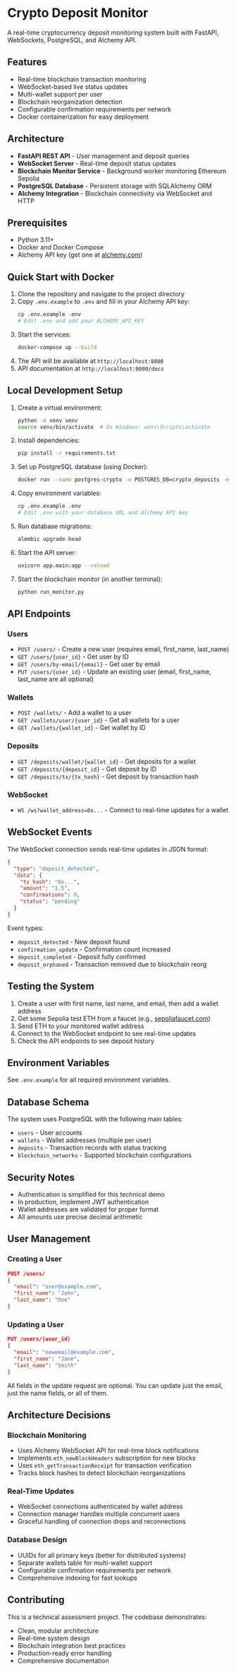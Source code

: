 # Crypto Deposit Monitor

A real-time cryptocurrency deposit monitoring system built with FastAPI, WebSockets, PostgreSQL, and Alchemy API.

## Features

- Real-time blockchain transaction monitoring
- WebSocket-based live status updates
- Multi-wallet support per user
- Blockchain reorganization detection
- Configurable confirmation requirements per network
- Docker containerization for easy deployment

## Architecture

- **FastAPI REST API** - User management and deposit queries
- **WebSocket Server** - Real-time deposit status updates
- **Blockchain Monitor Service** - Background worker monitoring Ethereum Sepolia
- **PostgreSQL Database** - Persistent storage with SQLAlchemy ORM
- **Alchemy Integration** - Blockchain connectivity via WebSocket and HTTP

## Prerequisites

- Python 3.11+
- Docker and Docker Compose
- Alchemy API key (get one at [alchemy.com](https://alchemy.com))

## Quick Start with Docker

1. Clone the repository and navigate to the project directory
2. Copy `.env.example` to `.env` and fill in your Alchemy API key:
   ```bash
   cp .env.example .env
   # Edit .env and add your ALCHEMY_API_KEY
   ```
3. Start the services:
   ```bash
   docker-compose up --build
   ```
4. The API will be available at `http://localhost:8000`
5. API documentation at `http://localhost:8000/docs`

## Local Development Setup

1. Create a virtual environment:
   ```bash
   python -m venv venv
   source venv/bin/activate  # On Windows: venv\Scripts\activate
   ```

2. Install dependencies:
   ```bash
   pip install -r requirements.txt
   ```

3. Set up PostgreSQL database (using Docker):
   ```bash
   docker run --name postgres-crypto -e POSTGRES_DB=crypto_deposits -e POSTGRES_USER=postgres -e POSTGRES_PASSWORD=password -p 5432:5432 -d postgres:17
   ```

4. Copy environment variables:
   ```bash
   cp .env.example .env
   # Edit .env with your database URL and Alchemy API key
   ```

5. Run database migrations:
   ```bash
   alembic upgrade head
   ```

6. Start the API server:
   ```bash
   uvicorn app.main:app --reload
   ```

7. Start the blockchain monitor (in another terminal):
   ```bash
   python run_monitor.py
   ```

## API Endpoints

### Users
- `POST /users/` - Create a new user (requires email, first_name, last_name)
- `GET /users/{user_id}` - Get user by ID
- `GET /users/by-email/{email}` - Get user by email
- `PUT /users/{user_id}` - Update an existing user (email, first_name, last_name are all optional)

### Wallets
- `POST /wallets/` - Add a wallet to a user
- `GET /wallets/user/{user_id}` - Get all wallets for a user
- `GET /wallets/{wallet_id}` - Get wallet by ID

### Deposits
- `GET /deposits/wallet/{wallet_id}` - Get deposits for a wallet
- `GET /deposits/{deposit_id}` - Get deposit by ID
- `GET /deposits/tx/{tx_hash}` - Get deposit by transaction hash

### WebSocket
- `WS /ws?wallet_address=0x...` - Connect to real-time updates for a wallet

## WebSocket Events

The WebSocket connection sends real-time updates in JSON format:

```json
{
  "type": "deposit_detected",
  "data": {
    "tx_hash": "0x...",
    "amount": "1.5",
    "confirmations": 0,
    "status": "pending"
  }
}
```

Event types:
- `deposit_detected` - New deposit found
- `confirmation_update` - Confirmation count increased
- `deposit_completed` - Deposit fully confirmed
- `deposit_orphaned` - Transaction removed due to blockchain reorg

## Testing the System

1. Create a user with first name, last name, and email, then add a wallet address
2. Get some Sepolia test ETH from a faucet (e.g., [sepoliafaucet.com](https://sepoliafaucet.com))
3. Send ETH to your monitored wallet address
4. Connect to the WebSocket endpoint to see real-time updates
5. Check the API endpoints to see deposit history

## Environment Variables

See `.env.example` for all required environment variables.

## Database Schema

The system uses PostgreSQL with the following main tables:
- `users` - User accounts
- `wallets` - Wallet addresses (multiple per user)
- `deposits` - Transaction records with status tracking
- `blockchain_networks` - Supported blockchain configurations

## Security Notes

- Authentication is simplified for this technical demo
- In production, implement JWT authentication
- Wallet addresses are validated for proper format
- All amounts use precise decimal arithmetic

## User Management

### Creating a User
```json
POST /users/
{
  "email": "user@example.com",
  "first_name": "John",
  "last_name": "Doe"
}
```

### Updating a User
```json
PUT /users/{user_id}
{
  "email": "newemail@example.com",
  "first_name": "Jane",
  "last_name": "Smith"
}
```

All fields in the update request are optional. You can update just the email, just the name fields, or all of them.

## Architecture Decisions

### Blockchain Monitoring
- Uses Alchemy WebSocket API for real-time block notifications
- Implements `eth_newBlockHeaders` subscription for new blocks
- Uses `eth_getTransactionReceipt` for transaction verification
- Tracks block hashes to detect blockchain reorganizations

### Real-Time Updates
- WebSocket connections authenticated by wallet address
- Connection manager handles multiple concurrent users
- Graceful handling of connection drops and reconnections

### Database Design
- UUIDs for all primary keys (better for distributed systems)
- Separate wallets table for multi-wallet support
- Configurable confirmation requirements per network
- Comprehensive indexing for fast lookups

## Contributing

This is a technical assessment project. The codebase demonstrates:
- Clean, modular architecture
- Real-time system design
- Blockchain integration best practices
- Production-ready error handling
- Comprehensive documentation
